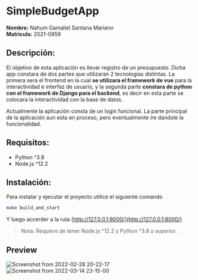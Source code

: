 # SimpleBudgetApp

**Nombre:** Nahum Gamaliel Santana Mariano<br>
**Matricula:** 2021-0959

## Descripción:
El objetivo de esta aplicación es llevar registro de un presupuesto. Dicha app constara de dos partes que utilizaran 2 tecnologias distintas. La primera sera el frontend en la cual **se utilizara el framework de vue** para la interactividad e interfaz de usuario, y la segunda parte **constara de python con el framework de Django para el backend**, es decir en esta parte se colocara la interactividad con la base de datos.

Actualmente la aplicación consta de un login funcional. La parte principal de la aplicación aun esta en proceso, pero eventualmente ire dandole la funcionalidad. 

## Requisitos:
- Python ^3.8
- Node.js ^12.2

## Instalación:

Para instalar y ejecutar el proyecto utilice el siguiente comando
```bash
make build_and_start
```

Y luego accerder a la ruta [http://127.0.0.1:8000/](http://127.0.0.1:8000/)

> Nota: Requiere de tener Node.js ^12.2 y Python ^3.8 o superior.

## Preview

![Screenshot from 2022-02-28 20-22-17](https://user-images.githubusercontent.com/37852973/156081248-d4d0e1a1-df24-4d0b-a30e-9ca0beb6b06e.png)
![Screenshot from 2022-03-14 23-15-00](https://user-images.githubusercontent.com/37852973/158299231-025ae6c6-990b-4c87-86da-98750f208433.png)
